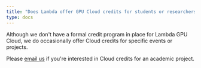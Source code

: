 ```yaml
---
title: "Does Lambda offer GPU Cloud credits for students or researchers?"
type: docs
---
```


Although we don't have a formal credit program in place for Lambda GPU Cloud,
we do occasionally offer Cloud credits for specific events or projects.

Please
[email us](mailto:cloud@lambdalabs.com?subject=Request%20for%20Cloud%20credits)
if you're interested in Cloud credits for an academic project.
